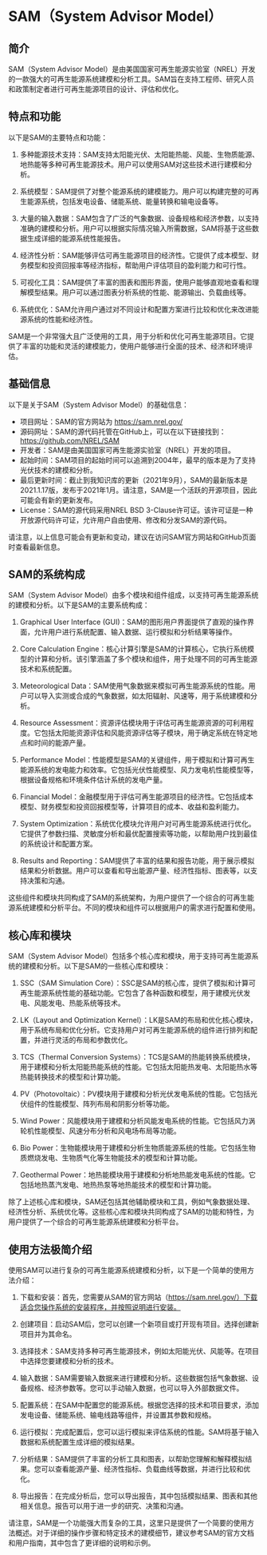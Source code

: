 # SAM（System Advisor Model）

## 简介

SAM（System Advisor Model）是由美国国家可再生能源实验室（NREL）开发的一款强大的可再生能源系统建模和分析工具。SAM旨在支持工程师、研究人员和政策制定者进行可再生能源项目的设计、评估和优化。

## 特点和功能
以下是SAM的主要特点和功能：

1. 多种能源技术支持：SAM支持太阳能光伏、太阳能热能、风能、生物质能源、地热能等多种可再生能源技术。用户可以使用SAM对这些技术进行建模和分析。

2. 系统模型：SAM提供了对整个能源系统的建模能力。用户可以构建完整的可再生能源系统，包括发电设备、储能系统、能量转换和输电设备等。

3. 大量的输入数据：SAM包含了广泛的气象数据、设备规格和经济参数，以支持准确的建模和分析。用户可以根据实际情况输入所需数据，SAM将基于这些数据生成详细的能源系统性能报告。

4. 经济性分析：SAM能够评估可再生能源项目的经济性。它提供了成本模型、财务模型和投资回报率等经济指标，帮助用户评估项目的盈利能力和可行性。

5. 可视化工具：SAM提供了丰富的图表和图形界面，使用户能够直观地查看和理解模型结果。用户可以通过图表分析系统的性能、能源输出、负载曲线等。

6. 系统优化：SAM允许用户通过对不同设计和配置方案进行比较和优化来改进能源系统的性能和经济性。

SAM是一个非常强大且广泛使用的工具，用于分析和优化可再生能源项目。它提供了丰富的功能和灵活的建模能力，使用户能够进行全面的技术、经济和环境评估。

## 基础信息

以下是关于SAM（System Advisor Model）的基础信息：

- 项目网址：SAM的官方网站为 https://sam.nrel.gov/
- 源码网址：SAM的源代码托管在GitHub上，可以在以下链接找到：https://github.com/NREL/SAM
- 开发者：SAM是由美国国家可再生能源实验室（NREL）开发的项目。
- 起始时间：SAM项目的起始时间可以追溯到2004年，最早的版本是为了支持光伏技术的建模和分析。
- 最后更新时间：截止到我知识库的更新（2021年9月），SAM的最新版本是2021.1.17版，发布于2021年1月。请注意，SAM是一个活跃的开源项目，因此可能会有新的更新发布。
- License：SAM的源代码采用NREL BSD 3-Clause许可证。该许可证是一种开放源代码许可证，允许用户自由使用、修改和分发SAM的源代码。

请注意，以上信息可能会有更新和变动，建议在访问SAM官方网站和GitHub页面时查看最新信息。

## SAM的系统构成
SAM（System Advisor Model）由多个模块和组件组成，以支持可再生能源系统的建模和分析。以下是SAM的主要系统构成：

1. Graphical User Interface (GUI)：SAM的图形用户界面提供了直观的操作界面，允许用户进行系统配置、输入数据、运行模拟和分析结果等操作。

2. Core Calculation Engine：核心计算引擎是SAM的计算核心，它执行系统模型的计算和分析。该引擎涵盖了多个模块和组件，用于处理不同的可再生能源技术和系统配置。

3. Meteorological Data：SAM使用气象数据来模拟可再生能源系统的性能。用户可以导入实测或合成的气象数据，如太阳辐射、风速等，用于系统建模和分析。

4. Resource Assessment：资源评估模块用于评估可再生能源资源的可利用程度。它包括太阳能资源评估和风能资源评估等子模块，用于确定系统在特定地点和时间的能源产量。

5. Performance Model：性能模型是SAM的关键组件，用于模拟和计算可再生能源系统的发电能力和效率。它包括光伏性能模型、风力发电机性能模型等，根据设备规格和环境条件估计系统的发电产量。

6. Financial Model：金融模型用于评估可再生能源项目的经济性。它包括成本模型、财务模型和投资回报模型等，计算项目的成本、收益和盈利能力。

7. System Optimization：系统优化模块允许用户对可再生能源系统进行优化。它提供了参数扫描、灵敏度分析和最优配置搜索等功能，以帮助用户找到最佳的系统设计和配置方案。

8. Results and Reporting：SAM提供了丰富的结果和报告功能，用于展示模拟结果和分析数据。用户可以查看和导出能源产量、经济性指标、图表等，以支持决策和沟通。

这些组件和模块共同构成了SAM的系统架构，为用户提供了一个综合的可再生能源系统建模和分析平台。不同的模块和组件可以根据用户的需求进行配置和使用。

## 核心库和模块
SAM（System Advisor Model）包括多个核心库和模块，用于支持可再生能源系统的建模和分析。以下是SAM的一些核心库和模块：

1. SSC（SAM Simulation Core）：SSC是SAM的核心库，提供了模拟和计算可再生能源系统性能的基础功能。它包含了各种函数和模型，用于建模光伏发电、风能发电、热能系统等技术。

2. LK（Layout and Optimization Kernel）：LK是SAM的布局和优化核心模块，用于系统布局和优化分析。它支持用户对可再生能源系统的组件进行排列和配置，并进行灵活的布局和参数优化。

3. TCS（Thermal Conversion Systems）：TCS是SAM的热能转换系统模块，用于建模和分析太阳能热能系统的性能。它包括太阳能热发电、太阳能热水等热能转换技术的模型和计算功能。

4. PV（Photovoltaic）：PV模块用于建模和分析光伏发电系统的性能。它包括光伏组件的性能模型、阵列布局和阴影分析等功能。

5. Wind Power：风能模块用于建模和分析风能发电系统的性能。它包括风力涡轮机性能模型、风速分布分析和风电场布局等功能。

6. Bio Power：生物能模块用于建模和分析生物质能源系统的性能。它包括生物质燃烧发电、生物质气化等生物能技术的模型和计算功能。

7. Geothermal Power：地热能模块用于建模和分析地热能发电系统的性能。它包括地热蒸汽发电、地热热泵等地热能技术的模型和计算功能。

除了上述核心库和模块，SAM还包括其他辅助模块和工具，例如气象数据处理、经济性分析、系统优化等。这些核心库和模块共同构成了SAM的功能和特性，为用户提供了一个综合的可再生能源系统建模和分析平台。

## 使用方法极简介绍

使用SAM可以进行复杂的可再生能源系统建模和分析，以下是一个简单的使用方法介绍：

1. 下载和安装：首先，您需要从SAM的官方网站（https://sam.nrel.gov/）下载适合您操作系统的安装程序，并按照说明进行安装。

2. 创建项目：启动SAM后，您可以创建一个新项目或打开现有项目。选择创建新项目并为其命名。

3. 选择技术：SAM支持多种可再生能源技术，例如太阳能光伏、风能等。在项目中选择您要建模和分析的技术。

4. 输入数据：SAM需要输入数据来进行建模和分析。这些数据包括气象数据、设备规格、经济参数等。您可以手动输入数据，也可以导入外部数据文件。

5. 配置系统：在SAM中配置您的能源系统。根据您选择的技术和项目要求，添加发电设备、储能系统、输电线路等组件，并设置其参数和规格。

6. 运行模拟：完成配置后，您可以运行模拟来评估系统的性能。SAM将基于输入数据和系统配置生成详细的模拟结果。

7. 分析结果：SAM提供了丰富的分析工具和图表，以帮助您理解和解释模拟结果。您可以查看能源产量、经济性指标、负载曲线等数据，并进行比较和优化。

8. 导出报告：在完成分析后，您可以导出报告，其中包括模拟结果、图表和其他相关信息。报告可以用于进一步的研究、决策和沟通。

请注意，SAM是一个功能强大而复杂的工具，这里只是提供了一个简要的使用方法概述。对于详细的操作步骤和特定技术的建模细节，建议参考SAM的官方文档和用户指南，其中包含了更详细的说明和示例。
